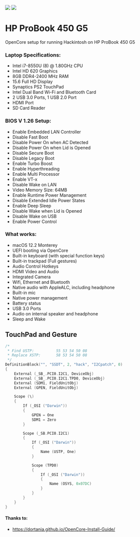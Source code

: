 [![](https://img.shields.io/badge/Reposity-Baio77-informational?style=flat&logo=apple&logoColor=white&color=9debeb)](https://github.com/Baio1977?tab=repositories)
[![](https://img.shields.io/badge/Telegram-HackintoshLifeIT-informational?style=flat&logo=telegram&logoColor=white&color=5fb659)](https://t.me/HackintoshLife_it)

# HP ProBook 450 G5

OpenCore setup for running Hackintosh on HP ProBook 450 G5

### Laptop Specifications:
- Intel i7-8550U (8) @ 1.80GHz CPU 
- Intel HD 620 Graphics
- 8GB DDR4-2400 MHz RAM
- 15.6 Full HD Display
- Synaptics PS2 TouchPad
- Intel Dual Band Wi-Fi and Bluetooth Card
- 2 USB 3.0 Ports, 1 USB 2.0 Port
- HDMI Port
- SD Card Reader


### BIOS V 1.26 Setup:
- Enable Embedded LAN Controller
- Disable Fast Boot
- Disable Power On when AC Detected
- Disable Power On when Lid is Opened
- Disable Secure Boot
- Disable Legacy Boot
- Enable Turbo Boost
- Enable Hyperthreading
- Enable Multi Processor
- Enable VT-x
- Disable Wake on LAN
- Video Memory Size: 64MB
- Enable Runtime Power Management
- Disable Extended Idle Power States
- Enable Deep Sleep
- Disable Wake when Lid is Opened
- Disable Wake on USB
- Enable Power Control

### What works:
- macOS 12.2 Monterey
- UEFI booting via OpenCore
- Built-in keyboard (with special function keys)
- Built-in trackpad (Full gestures)
- Audio Control Hotkeys
- HDMI Video and Audio
- Integrated Camera
- Wifi, Ethernet and Bluetooth
- Native audio with AppleALC, including headphone
- Built-in mic
- Native power management
- Battery status
- USB 3.0 Ports
- Audio on internal speaker and headphone
- Sleep and Wake 

## TouchPad and Gesture
```swift
/*
 * Find USTP:          55 53 54 50 08
 * Replace XSTP:       58 53 54 50 08
 */
DefinitionBlock("", "SSDT", 2, "hack", "I2Cpatch", 0)
{
    External (_SB_.PCI0.I2C1, DeviceObj)
    External (_SB_.PCI0.I2C1.TPD0, DeviceObj)
    External (SDM1, FieldUnitObj)
    External (GPEN, FieldUnitObj)

    Scope (\)
    {
        If (_OSI ("Darwin"))
        {
            GPEN = One
            SDM1 = Zero
        }

        Scope (_SB.PCI0.I2C1)
        {
            If (_OSI ("Darwin"))
            {
                Name (USTP, One)
            }

            Scope (TPD0)
            {
                If (_OSI ("Darwin"))
                {
                    Name (OSYS, 0x07DC)
                }
            }
        }
    }
}
```
#### Thanks to:
- https://dortania.github.io/OpenCore-Install-Guide/
